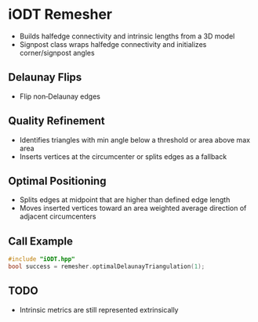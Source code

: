 # iODT Remesher

- Builds halfedge connectivity and intrinsic lengths from a 3D model
- Signpost class wraps halfedge connectivity and initializes corner/signpost angles

## Delaunay Flips

- Flip non‑Delaunay edges

## Quality Refinement

- Identifies triangles with min angle below a threshold or area above max area
- Inserts vertices at the circumcenter or splits edges as a fallback

## Optimal Positioning

- Splits edges at midpoint that are higher than defined edge length
- Moves inserted vertices toward an area weighted average direction of adjacent circumcenters

## Call Example
```cpp
#include "iODT.hpp"
bool success = remesher.optimalDelaunayTriangulation(1);
```
## TODO
- Intrinsic metrics are still represented extrinsically  
